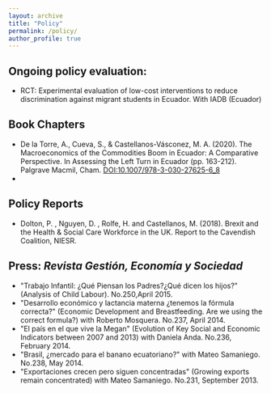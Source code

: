 ```yaml
---
layout: archive
title: "Policy"
permalink: /policy/
author_profile: true
---
```



<!-- {% for post in site.policy %}
  {% include archive-single-nolink.html %}
{% endfor %} -->

## Ongoing policy evaluation:

- RCT: Experimental evaluation of low-cost interventions to reduce discrimination against migrant students in Ecuador. With IADB (Ecuador)

## Book Chapters

- De la Torre, A., Cueva, S., & Castellanos-Vásconez, M. A. (2020). The Macroeconomics of the Commodities Boom in Ecuador: A Comparative Perspective. In Assessing the Left Turn in Ecuador (pp. 163-212). Palgrave Macmil, Cham. [DOI:10.1007/978-3-030-27625-6_8](http://dx.doi.org/10.1007/978-3-030-27625-6_8)
- 
## Policy Reports

- Dolton, P. , Nguyen, D. , Rolfe, H. and Castellanos, M. (2018). Brexit and the Health & Social Care Workforce in the UK. Report to the Cavendish Coalition, NIESR.

## Press: _Revista Gestión, Economía y Sociedad_

- "Trabajo Infantil: ¿Qué Piensan los Padres?¿Qué dicen los hijos?" (Analysis of Child Labour). No.250,April 2015.
- "Desarrollo económico y lactancia materna ¿tenemos la fórmula correcta?" (Economic Development and Breastfeeding. Are we using the correct formula?) with Roberto Mosquera. No.237, April 2014.
- "El país en el que vive la Megan" (Evolution of Key Social and Economic Indicators between 2007 and 2013) with Daniela Anda. No.236, February 2014.
- "Brasil, ¿mercado para el banano ecuatoriano?" with Mateo Samaniego. No.238, May 2014.
- "Exportaciones crecen pero siguen concentradas" (Growing exports remain concentrated) with Mateo Samaniego. No.231, September 2013.

